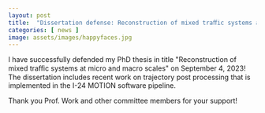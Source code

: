 ```yaml
---
layout: post
title:  "Dissertation defense: Reconstruction of mixed traﬀic systems at micro and macro scales"
categories: [ news ]
image: assets/images/happyfaces.jpg
---
```


I have successfully defended my PhD thesis in title "Reconstruction of mixed traﬀic systems at micro and macro scales" on September 4, 2023! The dissertation includes recent work on trajectory post processing that is implemented in the I-24 MOTION software pipeline. 

Thank you Prof. Work and other committee members for your support!